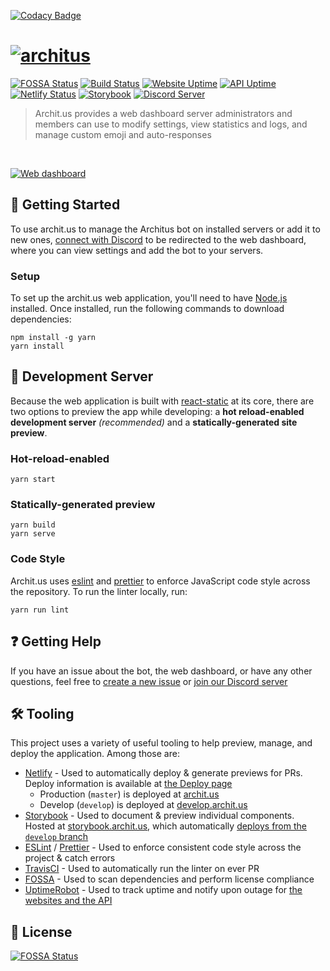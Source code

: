 [![Codacy Badge](https://api.codacy.com/project/badge/Grade/33e39c349524415c8bcbe985537aeade)](https://app.codacy.com/app/jazevedo620/archit.us?utm_source=github.com&utm_medium=referral&utm_content=architus/archit.us&utm_campaign=Badge_Grade_Dashboard)
# [![architus](https://i.imgur.com/vcZzSQC.png)](https://archit.us)

[![FOSSA Status](https://app.fossa.com/api/projects/git%2Bgithub.com%2Farchitus%2Farchit.us.svg?type=shield)](https://app.fossa.com/projects/git%2Bgithub.com%2Farchitus%2Farchit.us?ref=badge_shield) [![Build Status](https://travis-ci.org/architus/archit.us.svg?branch=master)](https://travis-ci.org/architus/archit.us) [![Website Uptime](https://img.shields.io/uptimerobot/ratio/7/m782992402-55108abd64186f416df0be18.svg?label=website%20uptime)](https://status.archit.us/) [![API Uptime](https://img.shields.io/uptimerobot/ratio/7/m782992399-3443671051db8aeaecfe7434.svg?label=API%20uptime)](https://status.archit.us/) [![Netlify Status](https://api.netlify.com/api/v1/badges/bbdc33fe-8cac-4466-beaa-97ea193d92f9/deploy-status)](https://app.netlify.com/sites/architus/deploys) [![Storybook](https://cdn.jsdelivr.net/gh/storybookjs/brand@master/badge/badge-storybook.svg)](https://storybook.archit.us) [![Discord Server](https://img.shields.io/discord/607637793107345431?color=7289DA&logo=discord&logoColor=white)](https://discord.gg/FpyhED)

> Archit.us provides a web dashboard server administrators and members can use to modify settings, view statistics and logs, and manage custom emoji and auto-responses
<br/>

[![Web dashboard](https://i.imgur.com/QDsegsp.png)](https://archit.us/app)

## 🚀 Getting Started

To use archit.us to manage the Architus bot on installed servers or add it to new ones, [connect with Discord](https://api.archit.us/login) to be redirected to the web dashboard, where you can view settings and add the bot to your servers.

### Setup

To set up the archit.us web application, you'll need to have [Node.js](https://nodejs.org/en/download/) installed. Once installed, run the following commands to download dependencies:

```console
npm install -g yarn
yarn install
```

## 📡 Development Server

Because the web application is built with [react-static](https://github.com/nozzle/react-static) at its core, there are two options to preview the app while developing: a **hot reload-enabled development server** *(recommended)* and a **statically-generated site preview**.

### Hot-reload-enabled

```console
yarn start
```

### Statically-generated preview

```console
yarn build
yarn serve
```

### Code Style

Archit.us uses [eslint](https://eslint.org/) and [prettier](https://prettier.io/) to enforce JavaScript code style across the repository. To run the linter locally, run:

```console
yarn run lint
```

## ❓ Getting Help

If you have an issue about the bot, the web dashboard, or have any other questions, feel free to [create a new issue](https://github.com/architus/archit.us/issues/new) or [join our Discord server](https://discord.gg/FpyhED)

## 🛠 Tooling

This project uses a variety of useful tooling to help preview, manage, and deploy the application. Among those are:

- [Netlify](https://www.netlify.com/) - Used to automatically deploy & generate previews for PRs. Deploy information is available at [the Deploy page](https://app.netlify.com/sites/architus/deploys)
  - Production (`master`) is deployed at [archit.us](https://archit.us/)
  - Develop (`develop`) is deployed at [develop.archit.us](https://develop.archit.us/)
- [Storybook](https://storybook.js.org/) - Used to document & preview individual components. Hosted at [storybook.archit.us](https://storybook.archit.us/), which automatically [deploys from the `develop` branch](https://app.netlify.com/sites/storybook-architus/deploys)
- [ESLint](https://eslint.org/) / [Prettier](https://prettier.io/) - Used to enforce consistent code style across the project & catch errors
- [TravisCI](https://travis-ci.org/) - Used to automatically run the linter on ever PR
- [FOSSA](https://fossa.com/) - Used to scan dependencies and perform license compliance
- [UptimeRobot](uptimerobot.com) - Used to track uptime and notify upon outage for [the websites and the API](https://status.archit.us/)

## 📜 License

[![FOSSA Status](https://app.fossa.io/api/projects/git%2Bgithub.com%2Farchitus%2Farchit.us.svg?type=large)](https://app.fossa.io/projects/git%2Bgithub.com%2Farchitus%2Farchit.us?ref=badge_large)
